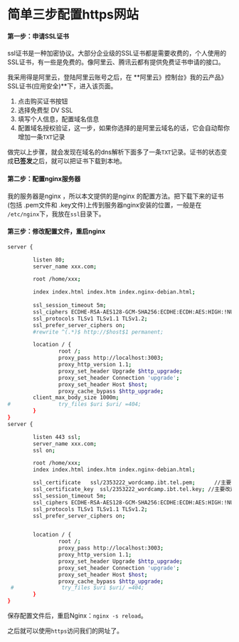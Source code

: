 # 简单三步配置https网站

#### 第一步：申请SSL证书

ssl证书是一种加密协议。大部分企业级的SSL证书都是需要收费的，个人使用的SSL证书，有一些是免费的。像阿里云、腾讯云都有提供免费证书申请的接口。

我采用得是阿里云，登陆阿里云账号之后，在 **阿里云》控制台》我的云产品》SSL证书(应用安全)**下，进入该页面。

1. 点击购买证书按钮
2. 选择免费型 DV SSL
3. 填写个人信息，配置域名信息
4. 配置域名授权验证，这一步，如果你选择的是阿里云域名的话，它会自动帮你增加一条`TXT`记录

做完以上步骤，就会发现在域名的dns解析下面多了一条`TXT`记录。证书的状态变成**已签发**之后，就可以把证书下载到本地。

#### 第二步：配置nginx服务器

我的服务器是nginx ，所以本文提供的是nginx 的配置方法。把下载下来的证书(包括 .pem文件和 .key文件)上传到服务器nginx安装的位置，一般是在 `/etc/nginx`下，我放在`ssl`目录下。

#### 第三步：修改配置文件，重启nginx

```bash
server {

        listen 80;
        server_name xxx.com;

        root /home/xxx;

        index index.html index.htm index.nginx-debian.html;
        
        ssl_session_timeout 5m;
        ssl_ciphers ECDHE-RSA-AES128-GCM-SHA256:ECDHE:ECDH:AES:HIGH:!NULL:!aNULL:!MD5:!ADH:!RC4;
        ssl_protocols TLSv1 TLSv1.1 TLSv1.2;
        ssl_prefer_server_ciphers on;
        #rewrite ^(.*)$ http://$host$1 permanent;

        location / {
                root /;
                proxy_pass http://localhost:3003;
                proxy_http_version 1.1;
                proxy_set_header Upgrade $http_upgrade;
                proxy_set_header Connection 'upgrade';
                proxy_set_header Host $host;
                proxy_cache_bypass $http_upgrade;
		client_max_body_size 1000m;
#               try_files $uri $uri/ =404;		
        }
}
server {

        listen 443 ssl;
        server_name xxx.com;
        ssl on;

        root /home/xxx;
        index index.html index.htm index.nginx-debian.html;    

        ssl_certificate   ssl/2353222_wordcamp.ibt.tel.pem; 	 //主要改这儿
        ssl_certificate_key  ssl/2353222_wordcamp.ibt.tel.key; //主要改这儿	
        ssl_session_timeout 5m;
        ssl_ciphers ECDHE-RSA-AES128-GCM-SHA256:ECDHE:ECDH:AES:HIGH:!NULL:!aNULL:!MD5:!ADH:!RC4;
        ssl_protocols TLSv1 TLSv1.1 TLSv1.2;
        ssl_prefer_server_ciphers on;


        location / {
                root /;
                proxy_pass http://localhost:3003;
                proxy_http_version 1.1;
                proxy_set_header Upgrade $http_upgrade;
                proxy_set_header Connection 'upgrade';
                proxy_set_header Host $host;
                proxy_cache_bypass $http_upgrade;
 #               try_files $uri $uri/ =404;
        }
} 
```

保存配置文件后，重启Nginx：`nginx -s reload`。

之后就可以使用`https`访问我们的网址了。

